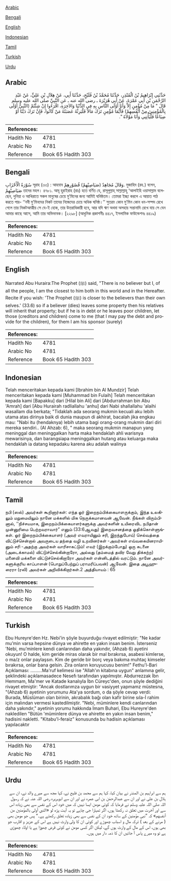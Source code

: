 [Arabic](#arabic)

[Bengali](#bengali)

[English](#english)

[Indonesian](#indonesian)

[Tamil](#tamil)

[Turkish](#turkish)

[Urdu](#urdu)

## Arabic


<div dir="rtl" lang="ar" style={{fontSize:'larger',backgroundColor:'#f8f9fa',padding:20}}>
حَدَّثَنِي إِبْرَاهِيمُ بْنُ الْمُنْذِرِ، حَدَّثَنَا مُحَمَّدُ بْنُ فُلَيْحٍ، حَدَّثَنَا أَبِي، عَنْ هِلاَلِ بْنِ عَلِيٍّ، عَنْ عَبْدِ الرَّحْمَنِ بْنِ أَبِي عَمْرَةَ، عَنْ أَبِي هُرَيْرَةَ ـ رضى الله عنه ـ عَنِ النَّبِيِّ صلى الله عليه وسلم قَالَ ‏"‏ مَا مِنْ مُؤْمِنٍ إِلاَّ وَأَنَا أَوْلَى النَّاسِ بِهِ فِي الدُّنْيَا وَالآخِرَةِ، اقْرَءُوا إِنْ شِئْتُمْ ‏(‏النَّبِيُّ أَوْلَى بِالْمُؤْمِنِينَ مِنْ أَنْفُسِهِمْ‏)‏ فَأَيُّمَا مُؤْمِنٍ تَرَكَ مَالاً فَلْيَرِثْهُ عَصَبَتُهُ مَنْ كَانُوا، فَإِنْ تَرَكَ دَيْنًا أَوْ ضِيَاعًا فَلْيَأْتِنِي وَأَنَا مَوْلاَهُ ‏"‏‏.‏
</div>
<div style={{backgroundColor:'#f8f9fa',padding:20, marginBottom: 10}}><table> <thead> <tr> <th>References:</th> <th></th> </tr> </thead> <tbody><tr><td>Hadith No</td><td>4781</td></tr><tr><td>Arabic No</td><td>4781</td></tr><tr><td>Reference</td><td>Book 65 Hadith 303</td></tr></tbody></table></div>

## Bengali


<div dir="ltr" lang="bn" style={{fontSize:'larger',backgroundColor:'#f8f9fa',padding:20}}>
سُوْرَةُ الْأَحْزَابِ সূরাহ (৩৩) : আহযাব وَقَالَ مُجَاهِدٌ (صَيَاصِيْهِمْ) قُصُوْرِهِمْ. মুজাহিদ (রহ.) বলেন, صَيَاصِيْهِمْ তাদের মহল। ৪৭৮১. আবূ হুরাইরাহ (রাঃ) হতে বর্ণিত যে, রাসূলুল্লাহ্ সাল্লাল্লাহু ‘আলাইহি ওয়াসাল্লাম বলেছেন, দুনিয়া ও আখিরাতে সকল মানুষের চেয়ে মু’মিনের জন্য আমিই ঘনিষ্ঠতম। তোমরা ইচ্ছা করলে এ আয়াত পাঠ করতে পার- ‘‘নবী মু’মিনদের নিকট তাদের নিজেদের চেয়ে অধিক ঘনিষ্ঠ।’’ সুতরাং কোন মু’মিন কোন ধন-সম্পদ রেখে গেলে তার নিকটআত্মীয় সে যে-ই হোক, তার উত্তরাধিকারী হবে, আর যদি ঋণ অথবা অসহায় সন্তানাদি রেখে যায় সে যেন আমার কাছে আসে, আমি তার অভিভাবক। [২২৯৮] (আধুনিক প্রকাশনীঃ ৪৪১৭, ইসলামিক ফাউন্ডেশনঃ ৪৪১৯)
</div>
<div style={{backgroundColor:'#f8f9fa',padding:20, marginBottom: 10}}><table> <thead> <tr> <th>References:</th> <th></th> </tr> </thead> <tbody><tr><td>Hadith No</td><td>4781</td></tr><tr><td>Arabic No</td><td>4781</td></tr><tr><td>Reference</td><td>Book 65 Hadith 303</td></tr></tbody></table></div>

## English


<div dir="ltr" lang="en" style={{fontSize:'larger',backgroundColor:'#f8f9fa',padding:20}}>
Narrated Abu Huraira:The Prophet (ﷺ) said, "There is no believer but I, of all the people, I am the closest to him both in this world and in the Hereafter. Recite if you wish: 'The Prophet (ﷺ) is closer to the believers than their own selves.' (33.6) so if a believer (dies) leaves some property then his relatives will inherit that property; but if he is in debt or he leaves poor children, let those (creditors and children) come to me (that I may pay the debt and provide for the children), for them I am his sponsor (surely)
</div>
<div style={{backgroundColor:'#f8f9fa',padding:20, marginBottom: 10}}><table> <thead> <tr> <th>References:</th> <th></th> </tr> </thead> <tbody><tr><td>Hadith No</td><td>4781</td></tr><tr><td>Arabic No</td><td>4781</td></tr><tr><td>Reference</td><td>Book 65 Hadith 303</td></tr></tbody></table></div>

## Indonesian


<div dir="ltr" lang="id" style={{fontSize:'larger',backgroundColor:'#f8f9fa',padding:20}}>
Telah menceritakan kepada kami [Ibrahim bin Al Mundzir] Telah menceritakan kepada kami [Muhammad bin Fulaih] Telah menceritakan kepada kami [Bapakku] dari [Hilal bin Ali] dari [Abdurrahman bin Abu 'Amrah] dari [Abu Hurairah radliallahu 'anhu] dari Nabi shallallahu 'alaihi wasallam dia berkata; "Tidaklah ada seorang mukmin kecuali aku lebih utama atas dirinya baik di dunia maupun di akhirat, bacalah jika engkau mau: "Nabi itu (hendaknya) lebih utama bagi orang-orang mukmin dari diri mereka sendiri.. (Al Ahzab: 6), " maka seorang mukmin manapun yang meninggal dan meninggalkan harta maka hendaklah ahli warisnya mewarisinya, dan barangsiapa meninggalkan hutang atau keluarga maka hendaklah ia datang kepadaku karena aku adalah walinya
</div>
<div style={{backgroundColor:'#f8f9fa',padding:20, marginBottom: 10}}><table> <thead> <tr> <th>References:</th> <th></th> </tr> </thead> <tbody><tr><td>Hadith No</td><td>4781</td></tr><tr><td>Arabic No</td><td>4781</td></tr><tr><td>Reference</td><td>Book 65 Hadith 303</td></tr></tbody></table></div>

## Tamil


<div dir="ltr" lang="ta" style={{fontSize:'larger',backgroundColor:'#f8f9fa',padding:20}}>
நபி (ஸல்) அவர்கள் கூறினார்கள்: எந்த ஓர் இறைநம்பிக்கையாளருக்கும், இந்த உலகிலும் மறுமையிலும் நானே மக்களில் மிக நெருக்கமானவன் ஆவேன். நீங்கள் விரும்பினால், ‘‘நிச்சயமாக, இறைநம்பிக்கையாளர்களுக்கு அவர்களின் உயிரைவிட நபிதான் முன்னுரிமை பெற்றவராவார்” எனும் (33:6ஆவது) இறைவசனத்தை ஓதிக்கொள்ளுங்கள். ஓர் இறைநம்பிக்கையாளர் (அவர் எவராயினும் சரி, இறந்துபோய்) செல்வத்தை விட்டுச்சென்றால் அவருடைய தந்தை வழி உறவினர்கள் -அவர்கள் எவ்வகையினராயினும் சரி -அதற்கு அவர்கள் வாரிசாகட்டும்! எவர் (இறக்கும்போது) ஒரு கடனை (அடைக்காமல்) விட்டுச்செல்கின்றாரோ, அல்லது (தம்மைத் தவிர வேறு திக்கற்ற) மனைவி மக்களை விட்டுச்செல்கிறாரோ அவர்கள் என்னிடத்தில் வரட்டும். நானே அவர்களுக்குரிய காப்பாளன் (பொறுப்பேற்றுப் பராமரிப்பவன்) ஆவேன். இதை அபூஹுரைரா (ரலி) அவர்கள் அறிவிக்கிறார்கள்.2 அத்தியாயம் : 65
</div>
<div style={{backgroundColor:'#f8f9fa',padding:20, marginBottom: 10}}><table> <thead> <tr> <th>References:</th> <th></th> </tr> </thead> <tbody><tr><td>Hadith No</td><td>4781</td></tr><tr><td>Arabic No</td><td>4781</td></tr><tr><td>Reference</td><td>Book 65 Hadith 303</td></tr></tbody></table></div>

## Turkish


<div dir="ltr" lang="tr" style={{fontSize:'larger',backgroundColor:'#f8f9fa',padding:20}}>
Ebu Hureyre'den Hz. Nebi'in şöyle buyurduğu rivayet edilmiştir: "Ne kadar mu’min varsa hepsine dünya ve ahirette en yakın insan benim. İsterseniz 'Nebi, mu’minlere kendi canlarından daha yakındır, (Ahzab 6) ayetini okuyun! O halde, kim geride miras olarak bir mal bırakırsa, asabesi kimlerse, o ma/z onlar paylaşsın. Kim de geride bir borç veya bakıma muhtaç kimseler bırakırsa, onlar bana gelsin. Zira onların koruyucusu benim!" Fethu'l-Bari Açıklaması: .........Ma'ruf kelimesi ise "Allah'ın kitabına uygun" anlamına gelir, şeklindeki açıklamasadece Nesefı tarafından yapılmıştır. Abdurrezzak İbn Hemmam, Ma'mer ve Katade kanalıyla İbn Cüreyc'den, onun şöyle dediğini rivayet etmiştir: "Ancak dostlarımza uygun bir vasiyyet yapmamz müstesna, "(Ahzab 6) ayetinin yorumunu Ata'ya sordum, o da şöyle cevap verdi: Burada, Müslüman olan birinin, akrabalık bağı olan kafir birine sıla-İ rahim için malından vermesi kastedilmiştir. "Nebi, müminlere kendi canlarından daha yakındır," ayetinin yorumu hakkında İmam Buhari, Ebu Hureyre'den nakledilen "Bütün 'müminIere dünya ve ahirette en yakın insan benim," hadisini nakletti. "Kitabu'l-feraiz" konusunda bu hadisin açıklaması yapılacaktır
</div>
<div style={{backgroundColor:'#f8f9fa',padding:20, marginBottom: 10}}><table> <thead> <tr> <th>References:</th> <th></th> </tr> </thead> <tbody><tr><td>Hadith No</td><td>4781</td></tr><tr><td>Arabic No</td><td>4781</td></tr><tr><td>Reference</td><td>Book 65 Hadith 303</td></tr></tbody></table></div>

## Urdu


<div dir="rtl" lang="ur" style={{fontSize:'larger',backgroundColor:'#f8f9fa',padding:20}}>
ہم سے ابراہیم بن المنذر نے بیان کیا، کہا ہم سے محمد بن فلیح نے، کہا مجھ سے میرے والد نے، ان سے ہلال بن علی نے اور ان سے عبدالرحمٰن بن ابی عمرہ نے اور ان سے ابوہریرہ رضی اللہ عنہ نے کہ رسول اللہ صلی اللہ علیہ وسلم نے فرمایا کہ کوئی مومن ایسا نہیں کہ میں خود اس کے نفس سے بھی زیادہ اس سے اور آخرت میں تعلق نہ رکھتا ہوں، اگر تمہارا جی چاہے تو یہ آیت پڑھ لو «النبي أولى بالمؤمنين من أنفسهم‏» کہ ”نبی مؤمنین کے ساتھ خود ان کے نفس سے بھی زیادہ تعلق رکھتے ہے۔“ پس جو مومن بھی ( مرنے کے بعد ) ترکہ مال و اسباب چھوڑے اور کوئی ان کا ولی وارث نہیں ہے اس کے عزیز و اقارب جو بھی ہوں، اس کے مال کے وارث ہوں گے، لیکن اگر کسی مومن نے کوئی قرض چھوڑا ہے یا اولاد چھوڑی ہے تو وہ میرے پاس آ جائیں ان کا ذمہ دار میں ہوں۔
</div>
<div style={{backgroundColor:'#f8f9fa',padding:20, marginBottom: 10}}><table> <thead> <tr> <th>References:</th> <th></th> </tr> </thead> <tbody><tr><td>Hadith No</td><td>4781</td></tr><tr><td>Arabic No</td><td>4781</td></tr><tr><td>Reference</td><td>Book 65 Hadith 303</td></tr></tbody></table></div>